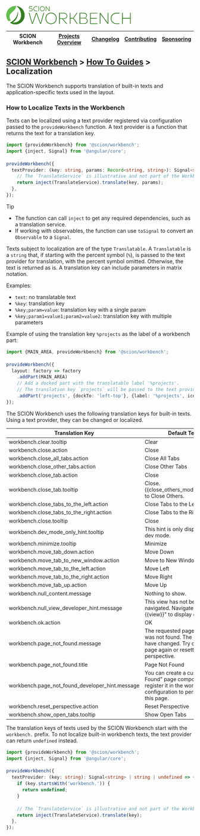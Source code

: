 <a href="/README.md"><img src="/resources/branding/scion-workbench-banner.svg" height="50" alt="SCION Workbench"></a>

| SCION Workbench | [Projects Overview][menu-projects-overview] | [Changelog][menu-changelog] | [Contributing][menu-contributing] | [Sponsoring][menu-sponsoring] |  
|-----------------|---------------------------------------------|-----------------------------|-----------------------------------|-------------------------------|

## [SCION Workbench][menu-home] > [How To Guides][menu-how-to] > Localization

The SCION Workbench supports translation of built-in texts and application-specific texts used in the layout.

### How to Localize Texts in the Workbench
Texts can be localized using a text provider registered via configuration passed to the `provideWorkbench` function.
A text provider is a function that returns the text for a translation key.

```ts
import {provideWorkbench} from '@scion/workbench';
import {inject, Signal} from '@angular/core';

provideWorkbench({
  textProvider: (key: string, params: Record<string, string>): Signal<string> | string | undefined => {
    // The `TranslateService` is illustrative and not part of the Workbench API.
    return inject(TranslateService).translate(key, params);
  },
});
```

> [!TIP]
> - The function can call `inject` to get any required dependencies, such as a translation service.
> - If working with observables, the function can use `toSignal` to convert an `Observable` to a `Signal`.

Texts subject to localization are of the type `Translatable`. A `Translatable` is a `string` that, if starting with the percent symbol (`%`), is passed to the text provider for translation, with the percent symbol omitted.
Otherwise, the text is returned as is. A translation key can include parameters in matrix notation.

Examples:
- `text`: no translatable text
- `%key`: translation key
- `%key;param=value`: translation key with a single param
- `%key;param1=value1;param2=value2`: translation key with multiple parameters

Example of using the translation key `%projects` as the label of a workbench part:

```ts
import {MAIN_AREA, provideWorkbench} from '@scion/workbench';

provideWorkbench({
  layout: factory => factory
    .addPart(MAIN_AREA)
    // Add a docked part with the translatable label '%projects'.
    // The translation key `projects` will be passed to the text provider for translation.   
    .addPart('projects', {dockTo: 'left-top'}, {label: '%projects', icon: 'project'}),
});

```

The SCION Workbench uses the following translation keys for built-in texts. Using a text provider, they can be changed or localized.

| Translation Key                                 | Default Text                                                                                                                  |
|-------------------------------------------------|-------------------------------------------------------------------------------------------------------------------------------|
| workbench.clear.tooltip                         | Clear                                                                                                                         |
| workbench.close.action                          | Close                                                                                                                         |
| workbench.close_all_tabs.action                 | Close All Tabs                                                                                                                |
| workbench.close_other_tabs.action               | Close Other Tabs                                                                                                              |
| workbench.close_tab.action                      | Close                                                                                                                         |
| workbench.close_tab.tooltip                     | Close. {{close_others_modifier}}+Click to Close Others.                                                                       |                                                                    
| workbench.close_tabs_to_the_left.action         | Close Tabs to the Left                                                                                                        |
| workbench.close_tabs_to_the_right.action        | Close Tabs to the Right                                                                                                       |
| workbench.close.tooltip                         | Close                                                                                                                         |
| workbench.dev_mode_only_hint.tooltip            | This hint is only displayed in dev mode.                                                                                      |
| workbench.minimize.tooltip                      | Minimize                                                                                                                      |
| workbench.move_tab_down.action                  | Move Down                                                                                                                     |
| workbench.move_tab_to_new_window.action         | Move to New Window                                                                                                            |
| workbench.move_tab_to_the_left.action           | Move Left                                                                                                                     |
| workbench.move_tab_to_the_right.action          | Move Right                                                                                                                    |
| workbench.move_tab_up.action                    | Move Up                                                                                                                       |
| workbench.null_content.message                  | Nothing to show.                                                                                                              |
| workbench.null_view_developer_hint.message      | This view has not been navigated. Navigate the view "{{view}}" to display content.                                            |
| workbench.ok.action                             | OK                                                                                                                            |
| workbench.page_not_found.message                | The requested page {{path}} was not found. The URL may have changed. Try opening the page again or resetting the perspective. |
| workbench.page_not_found.title                  | Page Not Found                                                                                                                |
| workbench.page_not_found_developer_hint.message | You can create a custom "Not Found" page component and register it in the workbench configuration to personalize this page.   |
| workbench.reset_perspective.action              | Reset Perspective                                                                                                             |
| workbench.show_open_tabs.tooltip                | Show Open Tabs                                                                                                                |

The translation keys of texts used by the SCION Workbench start with the `workbench.` prefix. To not localize built-in workbench texts, the text provider can return `undefined` instead.

```ts
import {provideWorkbench} from '@scion/workbench';
import {inject, Signal} from '@angular/core';

provideWorkbench({
  textProvider: (key: string): Signal<string> | string | undefined => {
    if (key.startsWith('workbench.')) {
      return undefined;
    }

    // The `TranslateService` is illustrative and not part of the Workbench API.
    return inject(TranslateService).translate(key);
  },
});
```
[menu-how-to]: /docs/site/howto/how-to.md
[menu-home]: /README.md
[menu-projects-overview]: /docs/site/projects-overview.md
[menu-changelog]: /docs/site/changelog.md
[menu-contributing]: /CONTRIBUTING.md
[menu-sponsoring]: /docs/site/sponsoring.md
